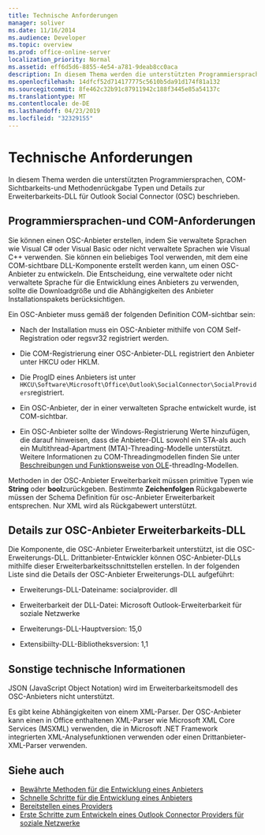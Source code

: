 ```yaml
---
title: Technische Anforderungen
manager: soliver
ms.date: 11/16/2014
ms.audience: Developer
ms.topic: overview
ms.prod: office-online-server
localization_priority: Normal
ms.assetid: eff6d5d6-8855-4e54-a781-9deab8cc0aca
description: In diesem Thema werden die unterstützten Programmiersprachen, COM-Sichtbarkeits-und Methodenrückgabe Typen und Details zur Erweiterbarkeits-DLL für Outlook Social Connector (OSC) beschrieben.
ms.openlocfilehash: 14dfcf52d714177775c5610b5da91d174f81a132
ms.sourcegitcommit: 8fe462c32b91c87911942c188f3445e85a54137c
ms.translationtype: MT
ms.contentlocale: de-DE
ms.lasthandoff: 04/23/2019
ms.locfileid: "32329155"
---
```

# <a name="technical-requirements"></a>Technische Anforderungen

In diesem Thema werden die unterstützten Programmiersprachen, COM-Sichtbarkeits-und Methodenrückgabe Typen und Details zur Erweiterbarkeits-DLL für Outlook Social Connector (OSC) beschrieben. 
  
## <a name="programming-language-and-com-requirements"></a>Programmiersprachen-und COM-Anforderungen

Sie können einen OSC-Anbieter erstellen, indem Sie verwaltete Sprachen wie Visual C# oder Visual Basic oder nicht verwaltete Sprachen wie Visual C++ verwenden. Sie können ein beliebiges Tool verwenden, mit dem eine COM-sichtbare DLL-Komponente erstellt werden kann, um einen OSC-Anbieter zu entwickeln. Die Entscheidung, eine verwaltete oder nicht verwaltete Sprache für die Entwicklung eines Anbieters zu verwenden, sollte die Downloadgröße und die Abhängigkeiten des Anbieter Installationspakets berücksichtigen.
  
Ein OSC-Anbieter muss gemäß der folgenden Definition COM-sichtbar sein:
  
- Nach der Installation muss ein OSC-Anbieter mithilfe von COM Self-Registration oder regsvr32 registriert werden.
    
- Die COM-Registrierung einer OSC-Anbieter-DLL registriert den Anbieter unter HKCU oder HKLM. 
    
- Die ProgID eines Anbieters ist unter `HKCU\Software\Microsoft\Office\Outlook\SocialConnector\SocialProviders`registriert.
    
- Ein OSC-Anbieter, der in einer verwalteten Sprache entwickelt wurde, ist COM-sichtbar.
    
- Ein OSC-Anbieter sollte der Windows-Registrierung Werte hinzufügen, die darauf hinweisen, dass die Anbieter-DLL sowohl ein STA-als auch ein Multithread-Apartment (MTA)-Threading-Modelle unterstützt. Weitere Informationen zu COM-Threadingmodellen finden Sie unter [Beschreibungen und Funktionsweise von OLE](https://support.microsoft.com/kb/150777)-threadIng-Modellen.
    
Methoden in der OSC-Anbieter Erweiterbarkeit müssen primitive Typen wie **String** oder **bool**zurückgeben. Bestimmte **Zeichenfolgen** Rückgabewerte müssen der Schema Definition für osc-Anbieter Erweiterbarkeit entsprechen. Nur XML wird als Rückgabewert unterstützt. 
  
## <a name="details-of-the-osc-provider-extensibility-dll"></a>Details zur OSC-Anbieter Erweiterbarkeits-DLL

Die Komponente, die OSC-Anbieter Erweiterbarkeit unterstützt, ist die OSC-Erweiterungs-DLL. Drittanbieter-Entwickler können OSC-Anbieter-DLLs mithilfe dieser Erweiterbarkeitsschnittstellen erstellen. In der folgenden Liste sind die Details der OSC-Anbieter Erweiterungs-DLL aufgeführt:
  
- Erweiterungs-DLL-Dateiname: socialprovider. dll
    
- Erweiterbarkeit der DLL-Datei: Microsoft Outlook-Erweiterbarkeit für soziale Netzwerke
    
- Erweiterungs-DLL-Hauptversion: 15,0
    
- Extensibiilty-DLL-Bibliotheksversion: 1,1
    
## <a name="miscellaneous-technical-information"></a>Sonstige technische Informationen

JSON (JavaScript Object Notation) wird im Erweiterbarkeitsmodell des OSC-Anbieters nicht unterstützt.
  
Es gibt keine Abhängigkeiten von einem XML-Parser. Der OSC-Anbieter kann einen in Office enthaltenen XML-Parser wie Microsoft XML Core Services (MSXML) verwenden, die in Microsoft .NET Framework integrierten XML-Analysefunktionen verwenden oder einen Drittanbieter-XML-Parser verwenden. 
  
## <a name="see-also"></a>Siehe auch

- [Bewährte Methoden für die Entwicklung eines Anbieters](best-practices-for-developing-a-provider.md)  
- [Schnelle Schritte für die Entwicklung eines Anbieters](quick-steps-for-learning-to-develop-a-provider.md)
- [Bereitstellen eines Providers](deploying-a-provider.md)  
- [Erste Schritte zum Entwickeln eines Outlook Connector Providers für soziale Netzwerke](getting-started-with-developing-an-outlook-social-connector-provider.md)

